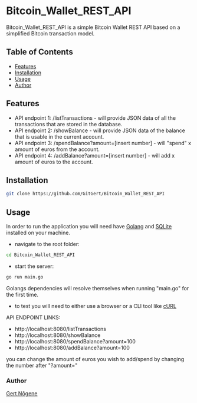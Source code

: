 # Bitcoin_Wallet_REST_API

Bitcoin_Wallet_REST_API is a simple Bitcoin Wallet REST API based on a simplified Bitcoin transaction model.

## Table of Contents

- [Features](#features)
- [Installation](#installation)
- [Usage](#usage)
- [Author](#uthor)


## Features

- API endpoint  1: /listTransactions - will provide JSON data of all the transactions that are stored in the database.
- API endpoint  2: /showBalance - will provide JSON data of the balance that is usable in the current account.
- API endpoint  3: /spendBalance?amount=[insert number] - will "spend" x amount of euros from the account.
- API endpoint  4: /addBalance?amount=[insert number] - will add x amount of euros to the account.

## Installation

``` bash
git clone https://github.com/GitGert/Bitcoin_Wallet_REST_API
```

## Usage

In order to run the application you will need have [Golang](https://go.dev/doc/install) and [SQLite](https://www.sqlite.org/download.html) installed on your machine.

* navigate to the root folder:
``` bash
cd Bitcoin_Wallet_REST_API
```

* start the server:
``` bash
go run main.go
```
Golangs dependencies will resolve themselves when running "main.go" for the first time.
* to test you will need to either use a browser or a CLI tool like [cURL](https://blog.hubspot.com/website/curl-command)

API ENDPOINT LINKS:
- http://localhost:8080/listTransactions
- http://localhost:8080/showBalance
- http://localhost:8080/spendBalance?amount=100
- http://localhost:8080/addBalance?amount=100

you can change the amount of euros you wish to add/spend by changing the number
after "?amount="

### Author

[Gert Nõgene](https://github.com/GitGert/)